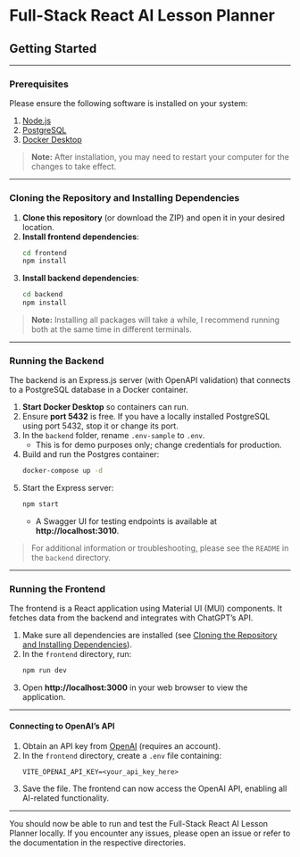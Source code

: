 # Full-Stack React AI Lesson Planner

## Getting Started
---
### Prerequisites

Please ensure the following software is installed on your system:

1. [Node.js](https://nodejs.org/en/download)
2. [PostgreSQL](https://www.postgresql.org/download/)
3. [Docker Desktop](https://www.docker.com/get-started/)

> **Note:** After installation, you may need to restart your computer for the changes to take effect.
---
### Cloning the Repository and Installing Dependencies

1. **Clone this repository** (or download the ZIP) and open it in your desired location.
2. **Install frontend dependencies**:
    ~~~sh
    cd frontend
    npm install
    ~~~
3. **Install backend dependencies**:
    ~~~sh
    cd backend
    npm install
    ~~~

> **Note:** Installing all packages will take a while, I recommend running both at the same time in different terminals.
---
### Running the Backend

The backend is an Express.js server (with OpenAPI validation) that connects to a PostgreSQL database in a Docker container.

1. **Start Docker Desktop** so containers can run.
2. Ensure **port 5432** is free. If you have a locally installed PostgreSQL using port 5432, stop it or change its port.
3. In the `backend` folder, rename `.env-sample` to `.env`.
   - This is for demo purposes only; change credentials for production.
4. Build and run the Postgres container:
    ~~~sh
    docker-compose up -d
    ~~~
5. Start the Express server:
    ~~~sh
    npm start
    ~~~
   - A Swagger UI for testing endpoints is available at **http://localhost:3010**.

> For additional information or troubleshooting, please see the `README` in the `backend` directory.
---
### Running the Frontend

The frontend is a React application using Material UI (MUI) components. It fetches data from the backend and integrates with ChatGPT’s API.

1. Make sure all dependencies are installed (see [Cloning the Repository and Installing Dependencies](#cloning-the-repository-and-installing-dependencies)).
2. In the `frontend` directory, run:
    ~~~sh
    npm run dev
    ~~~
3. Open **http://localhost:3000** in your web browser to view the application.
---
#### Connecting to OpenAI’s API

1. Obtain an API key from [OpenAI](https://platform.openai.com/) (requires an account).
2. In the `frontend` directory, create a `.env` file containing:
    ```.env
    VITE_OPENAI_API_KEY=<your_api_key_here>
    ```
3. Save the file. The frontend can now access the OpenAI API, enabling all AI-related functionality.

---
You should now be able to run and test the Full-Stack React AI Lesson Planner locally. If you encounter any issues, please open an issue or refer to the documentation in the respective directories.
